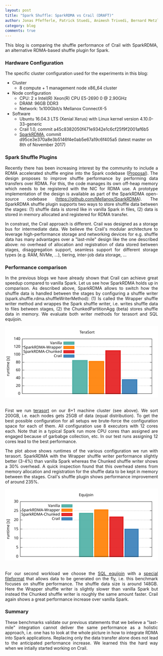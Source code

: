 ```yaml
---
layout: post
title: "Spark Shuffle: SparkRDMA vs Crail (DRAFT)"
author: Jonas Pfefferle, Patrick Stuedi, Animesh Trivedi, Bernard Metzler, Adrian Schuepbach
category: blog
comments: true
---
```


<div style="text-align: justify">
<p>
This blog is comparing the shuffle performance of Crail with SparkRDMA, an alternative RDMA-based shuffle plugin for Spark.
</p>
</div>

### Hardware Configuration

The specific cluster configuration used for the experiments in this blog:

* Cluster
  * 8 compute + 1 management node x86_64 cluster
* Node configuration
  * CPU: 2 x Intel(R) Xeon(R) CPU E5-2690 0 @ 2.90GHz
  * DRAM: 96GB DDR3
  * Network: 1x100Gbit/s Mellanox ConnectX-5
* Software
  * Ubuntu 16.04.3 LTS (Xenial Xerus) with Linux kernel version 4.10.0-33-generic
  * Crail 1.0, commit a45c8382050f471e9342e1c6cf25f9f2001af6b5
  * <a href="https://github.com/Mellanox/SparkRDMA">SparkRDMA</a>, commit d95ce3e370a8e3b5146f4e0ab5e67a19c6f405a5 (latest master on 8th of November 2017)

### Spark Shuffle Plugins
<div style="text-align: justify">
<p>
Recently there has been increasing interest by the community to include a RDMA accelerated shuffle engine into the Spark codebase (<a href="https://issues.apache.org/jira/browse/SPARK-22229">Proposal</a>). The design proposes to improve shuffle performance by performing data transfers over RDMA. For this, the code manages its own off-heap memory which needs to be registered with the NIC for RDMA use. A prototype implementation of the design is available as part of the SparkRDMA open-source codebase (<a href="https://github.com/Mellanox/SparkRDMA">https://github.com/Mellanox/SparkRDMA</a>). The SparkRDMA shuffle plugin supports two ways to store shuffle data between the stages: (1) shuffle data is stored like in vanilla Spark in files, (2) data is stored in memory allocated and registered for RDMA transfer.
</p>
<p>
In constrast, the Crail approach is different. Crail was designed as a storage bus for intermediate data. We believe the Crail's modular architecture to leverage high-performance storage and networking devices for e.g. shuffle data has many advantages over a "last-mile" design like the one described above: no overhead of allocation and registration of data
stored between stages, disaggregation support, seamless support for different storage types (e.g. RAM, NVMe, ...), tiering, inter-job data storage, ...
</p>
</div>

### Performance comparison
<div style="text-align: justify">
<p>
In the previous blogs we have already shown that Crail can achieve great speedup compared to vanilla Spark. Let us see how SparkRDMA holds up in comparison. As described above, SparkRDMA allows to switch how the shuffle data is handled between the stages by configuring a shuffle writer (spark.shuffle.rdma.shuffleWriterMethod): (1) Is called the Wrapper shuffle writer method and wrappes the Spark shuffle writer, i.e. writes shuffle data to files between stages, (2) the ChunkedPartitionAgg (beta) stores shuffle data in memory. We evaluate both writer methods for terasort and SQL equijoin.
</p>
</div>
<div style="text-align:center"><img src ="/img/blog/rdma-shuffle/terasort.svg" width="550"/></div>
<br>
<div style="text-align: justify">
<p>
First we run <a href="https://github.com/zrlio/crail-spark-terasort">terasort</a> on our 8+1 machine cluster (see above). We sort 200GB, i.e. each nodes gets 25GB of data (equal distribution). To get the best possible configuration for all setups we brute-force the configuration space for each of them. All configuration use 8 executors with 12 cores each. Note that in a typical Spark run more CPU cores than assigned are engaged because of garbabge collection, etc. In our test runs assigning 12 cores lead to the best performance.
</p>
<p>
The plot above shows runtimes of the various configuration we run with terasort. SparkRDMA with the Wrapper shuffle writer performance slightly better (3-4%) than vanilla Spark whereas the Chunked shuffle writer shows a 30% overhead. A quick inspection found that this overhead stems from memory allocation and registration for the shuffle data to be kept in memory between the stages. Crail's shuffle plugin shows performance improvement of around 235%.
</p>
</div>
<div style="text-align:center"><img src ="/img/blog/rdma-shuffle/sql.svg" width="550"/></div>
<br>

<div style="text-align: justify">
<p>
For our second workload we choose the <a href="https://github.com/zrlio/sql-benchmarks">SQL equijoin</a> with a <a href="https://github.com/zrlio/spark-nullio-fileformat">special fileformat</a> that allows data to be generated on the fly, i.e. this benchmark focuses on shuffle performance. The shuffle data size is around 148GB. Here the Wrapper shuffle writer is slightly slower than vanilla Spark but instead the Chunked shuffle writer is roughly the same amount faster. Crail again shows a great performance increase over vanilla Spark.
</p>
</div>

### Summary

<div style="text-align: justify">
<p>
These benchmarks validate our previous statements that we believe a "last-mile" integration cannot deliver the same performance as a holistic approach, i.e. one has to look at the whole picture in how to integrate RDMA into Spark applications. Replacing only the data transfer alone does not lead to the anticipated performance increase. We learned this the hard way when we intially started working on Crail.
</p>
</div>

